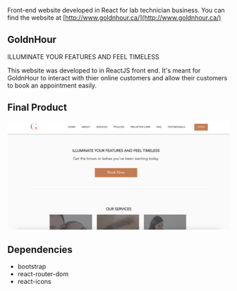 Front-end website developed in React for lab technician business. You can find the website at [http://www.goldnhour.ca/](http://www.goldnhour.ca/)

## GoldnHour
ILLUMINATE YOUR FEATURES AND FEEL TIMELESS

This website was developed to in ReactJS front end. It's meant for GoldnHour to interact with thier online customers and allow their customers to book an appointment easily. 

## Final Product
![alt text](https://github.com/raymondchuu/goldnhour/blob/master/src/Media/goldnhour1.png?raw=true)

## Dependencies
- bootstrap
- react-router-dom
- react-icons
